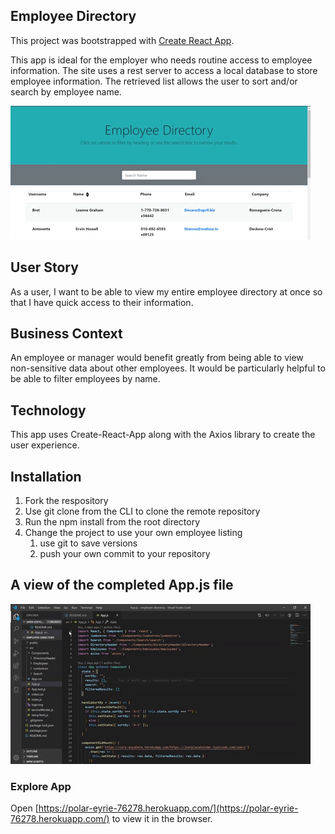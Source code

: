 ## Employee Directory

This project was bootstrapped with [Create React App](https://github.com/facebook/create-react-app).

This app is ideal for the employer who needs routine access to employee information.  The site uses a rest server to access a local database to store employee information.  The retrieved list allows the user to sort and/or search by employee name.  

![Employee Directory](client/public/EmployeeDirectoryDemo.gif)  

## User Story

As a user, I want to be able to view my entire employee directory at once so that I have quick access to their information.

## Business Context
An employee or manager would benefit greatly from being able to view non-sensitive data about other employees. It would be particularly helpful to be able to filter employees by name.

## Technology
This app uses Create-React-App along with the Axios library to create the user experience.

## Installation
1. Fork the respository
1. Use git clone from the CLI to clone the remote repository
1. Run the npm install from the root directory
1. Change the project to use your own employee listing
   1. use git to save versions
   1. push your own commit to your repository

## A view of the completed App.js file

![Code View](client/public/CodeView.gif)

### Explore App

Open [https://polar-eyrie-76278.herokuapp.com/](https://polar-eyrie-76278.herokuapp.com/) to view it in the browser.
